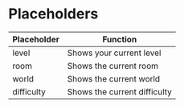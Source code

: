 # Placeholders
|Placeholder|Function|
|--|--|
|level|Shows your current level|
|room|Shows the current room|
|world|Shows the current world
|difficulty|Shows the current difficulty
